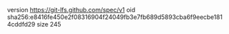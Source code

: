 version https://git-lfs.github.com/spec/v1
oid sha256:e8416fe450e2f08316904f24049fb3e7fb689d5893cba6f9eecbe1814cddfd29
size 245
